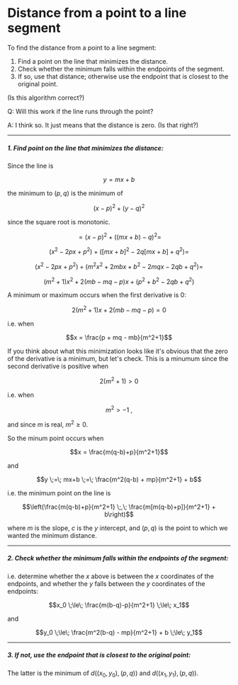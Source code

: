 Distance from a point to a line segment
===

To find the distance from a point to a line segment:

1. Find a point on the line that minimizes the distance.
2. Check whether the minimum falls within the endpoints of the segment.
3. If so, use that distance; otherwise use the endpoint that is closest to the original point.

(Is this algorithm correct?)

Q: Will this work if the line runs through the point?

A: I think so.  It just means that the distance is zero.  (Is that
right?)

---

##### 1. Find point on the line that minimizes the distance:

Since the line is

$$y=mx+b$$

the minimum to $(p,q)$ is the minimum of

$$(x-p)^2 + (y-q)^2$$

since the square root is monotonic.

$$= (x-p)^2 + ((mx+b)-q)^2 =$$

$$(x^2 -2p x + p^2) + ([mx+b]^2 -2q[mx+b] + q^2) =$$

$$(x^2 -2p x + p^2) + (m^2x^2 + 2mbx + b^2 - 2mqx - 2qb + q^2) =$$

$$(m^2+1)x^2 + 2(mb-mq-p)x + (p^2+b^2-2qb+q^2)$$

A minimum or maximum occurs when the first derivative is $0$:

$$2(m^2+1)x + 2(mb-mq-p) = 0$$

i.e. when 

$$x = \frac{p + mq - mb}{m^2+1}$$

If you think about what this minimization looks like it's obvious
that the zero of the derivative is a minimum, but let's check.
This is a minumum since the second derivative is positive when

$$2(m^2+1) > 0$$

i.e. when

$$m^2 > -1 \;,$$

and since $m$ is real, $m^2 \ge 0$.

So the minum point occurs when

$$x = \frac{m(q-b)+p}{m^2+1}$$

and 

$$y \;=\; mx+b \;=\; \frac{m^2(q-b) + mp}{m^2+1} + b$$

i.e. the minimum point on the line is

$$\left(\frac{m(q-b)+p}{m^2+1} \;,\; \frac{m[m(q-b)+p]}{m^2+1} + b\right)$$

where $m$ is the slope, $c$ is the $y$ intercept, and $(p,q)$ is
the point to which we wanted the minimum distance.

---

##### 2. Check whether the minimum falls within the endpoints of the segment:

i.e. determine whether the $x$ above is between the $x$ coordinates of
the endpoints, and whether the $y$ falls between the $y$ coordinates
of the endpoints:

$$x_0 \;\le\; \frac{m(b-q)-p}{m^2+1} \;\le\; x_1$$

and

$$y_0 \;\le\; \frac{m^2(b-q) - mp}{m^2+1} + b \;\le\; y_1$$

---

##### 3. If not, use the endpoint that is closest to the original point:

The latter is the minimum of $d((x_0,y_0),(p,q))$ and 
$d((x_1,y_1),(p,q))$.
